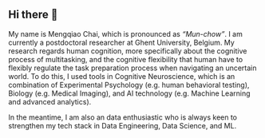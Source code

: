 ## Hi there 👋

My name is Mengqiao Chai, which is pronounced as *“Mun-chow”*. I am currently a postdoctoral researcher at Ghent University, Belgium. My research regards human cognition, more specifically about the cognitive process of multitasking, and the cognitive flexibility that human have to flexibly regulate the task preparation process when navigating an uncertain world. To do this, I used tools in Cognitive Neuroscience, which is an combination of Experimental Psychology (e.g. human behavioral testing), Biology (e.g. Medical Imaging), and AI technology (e.g. Machine Learning and advanced analytics).

In the meantime, I am also an data enthusiastic who is always keen to strengthen my tech stack in Data Engineering, Data Science, and ML. 

<!--
**cmchai/cmchai** is a ✨ _special_ ✨ repository because its `README.md` (this file) appears on your GitHub profile.

Here are some ideas to get you started:

- 🔭 I’m currently working on ...
- 🌱 I’m currently learning ...
- 👯 I’m looking to collaborate on ...
- 🤔 I’m looking for help with ...
- 💬 Ask me about ...
- 📫 How to reach me: ...
- 😄 Pronouns: ...
- ⚡ Fun fact: ...
-->
